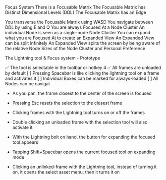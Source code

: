 Focus System
There is a Focusable Matrix
The Focusable Matrix has Distinct Dimensional Levels (DDL)
The Focusable Matrix has an Edge

You transverse the Focusable Matrix using WASD
You navigate between DDL by using E and Q
You are always Focused At a Node Cluster
An individual Node is seen as a single-node Node Cluster
You can expand what you are Focused At to create an Expanded View
An Expanded View can be split infinitely
An Expanded View splits the screen by being aware of the relative Node Sizes of the Node Cluster and Personal Preference



The Lightning tool & Focus system - Prototype


✅ The tool is selectable in the toolbar or hotkey 4
✅ All frames are unloaded by default
[  ] Pressing Spacebar is like clicking the lightning tool on a frame and activates it
[  ] Individual Boxes can be marked for always-loaded
[ ] All Nodes can be navigat

- As you pan, the frame closest to the center of the screen is focused


- Pressing Esc resets the selection to the closest frame
- Clicking frames with the Lightning tool turns on or off the frames
- Double clicking an unloaded frame with the selection tool will also activate it
- With the Lightning bolt on hand, the button for expanding the focused tool appears
- Tapping Shift+Spacebar opens the current focused tool on expanding mode
- Clicking an unlinked-frame with the Lightning tool, instead of turning it on, it opens the select asset menu, then it turns it on